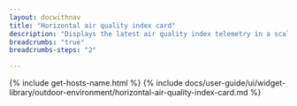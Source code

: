 ```yaml
---
layout: docwithnav
title: "Horizontal air quality index card"
description: "Displays the latest air quality index telemetry in a scalable horizontal layout."
breadcrumbs: "true"
breadcrumbs-steps: "2"

---
```

{% include get-hosts-name.html %}
{% include docs/user-guide/ui/widget-library/outdoor-environment/horizontal-air-quality-index-card.md %}
